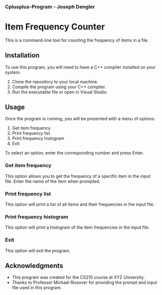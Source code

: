 ### Cplusplus-Program   -   Joseph Dengler
# Item Frequency Counter

This is a command-line tool for counting the frequency of items in a file.

## Installation

To use this program, you will need to have a C++ compiler installed on your system.

1. Clone the repository to your local machine.
2. Compile the program using your C++ compiler.
3. Run the executable file or open in Visual Studio.

## Usage

Once the program is running, you will be presented with a menu of options:

1. Get item frequency
2. Print frequency list
3. Print frequency histogram
4. Exit

To select an option, enter the corresponding number and press Enter.

### Get item frequency

This option allows you to get the frequency of a specific item in the input file. Enter the name of the item when prompted.

### Print frequency list

This option will print a list of all items and their frequencies in the input file.

### Print frequency histogram

This option will print a histogram of the item frequencies in the input file.

### Exit

This option will exit the program.


## Acknowledgments
- This program was created for the CS210 course at XYZ University.
- Thanks to Professor Michael Rissover for providing the prompt and input file used in this program.
